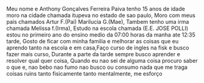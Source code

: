 Meu nome e Anthony Gonçalves Ferreira Paiva tenho 15 anos de idade moro na cidade chamada itupeva no estado de sao paulo, Moro com meus pais chamados Artur F.(Pai)
Marilucia G.(Mae), Tambem tenho uma irma chamada Melissa f.(Irma), Estudo na escola chamada (E.E. JOSE POLLI) estou no primeiro ano do ensino medio da 07:00 horas 
da manha ate 12:35 tarde, Gosto de ficar com minha familia e melhorar as coisas que eu aprendo tanto na escola e em casa,Faço curso de ingles na fisk e busco fazer mais 
curso, Durante a parte da tarde sempre busco aprender e resolver qual quer coisa, Quando eu nao sei de alguma coisa procuro saber o que e, nao bebo nao fumo nao busco
ou consumo nada que me traga coisas ruins tanto fisicamente tanto mentalmente, me esforço 

